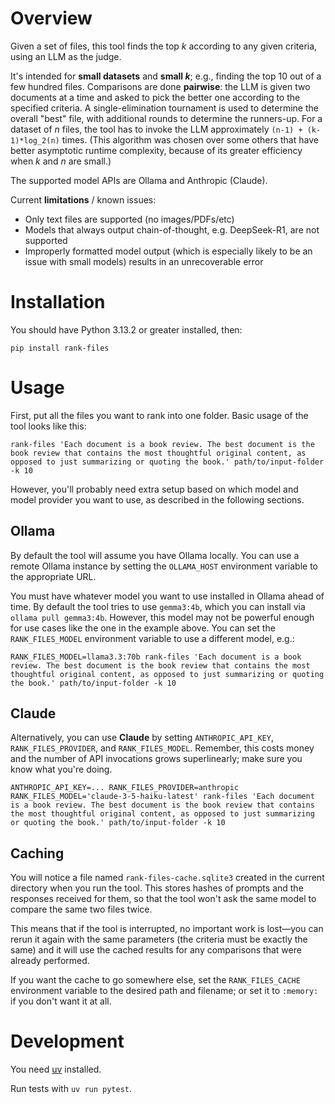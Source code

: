 # Overview

Given a set of files, this tool finds the top _k_ according to any given criteria, using an LLM as the judge.

It's intended for **small datasets** and **small _k_**; e.g., finding the top 10 out of a few hundred files. Comparisons are done **pairwise**: the LLM is given two documents at a time and asked to pick the better one according to the specified criteria. A single-elimination tournament is used to determine the overall "best" file, with additional rounds to determine the runners-up. For a dataset of _n_ files, the tool has to invoke the LLM approximately `(n-1) + (k-1)*log_2(n)` times. (This algorithm was chosen over some others that have better asymptotic runtime complexity, because of its greater efficiency when _k_ and _n_ are small.)

The supported model APIs are Ollama and Anthropic (Claude).

Current **limitations** / known issues:

- Only text files are supported (no images/PDFs/etc)
- Models that always output chain-of-thought, e.g. DeepSeek-R1, are not supported
- Improperly formatted model output (which is especially likely to be an issue with small models) results in an unrecoverable error

# Installation

You should have Python 3.13.2 or greater installed, then:

```
pip install rank-files
```

# Usage

First, put all the files you want to rank into one folder. Basic usage of the tool looks like this:

```
rank-files 'Each document is a book review. The best document is the book review that contains the most thoughtful original content, as opposed to just summarizing or quoting the book.' path/to/input-folder -k 10
```

However, you'll probably need extra setup based on which model and model provider you want to use, as described in the following sections.

## Ollama

By default the tool will assume you have Ollama locally. You can use a remote Ollama instance by setting the `OLLAMA_HOST` environment variable to the appropriate URL.

You must have whatever model you want to use installed in Ollama ahead of time. By default the tool tries to use `gemma3:4b`, which you can install via `ollama pull gemma3:4b`. However, this model may not be powerful enough for use cases like the one in the example above. You can set the `RANK_FILES_MODEL` environment variable to use a different model, e.g.:

```
RANK_FILES_MODEL=llama3.3:70b rank-files 'Each document is a book review. The best document is the book review that contains the most thoughtful original content, as opposed to just summarizing or quoting the book.' path/to/input-folder -k 10
```

## Claude

Alternatively, you can use **Claude** by setting `ANTHROPIC_API_KEY`, `RANK_FILES_PROVIDER`, and `RANK_FILES_MODEL`. Remember, this costs money and the number of API invocations grows superlinearly; make sure you know what you're doing.

```
ANTHROPIC_API_KEY=... RANK_FILES_PROVIDER=anthropic RANK_FILES_MODEL='claude-3-5-haiku-latest' rank-files 'Each document is a book review. The best document is the book review that contains the most thoughtful original content, as opposed to just summarizing or quoting the book.' path/to/input-folder -k 10
```

## Caching

You will notice a file named `rank-files-cache.sqlite3` created in the current directory when you run the tool. This stores hashes of prompts and the responses received for them, so that the tool won't ask the same model to compare the same two files twice.

This means that if the tool is interrupted, no important work is lost—you can rerun it again with the same parameters (the criteria must be exactly the same) and it will use the cached results for any comparisons that were already performed.

If you want the cache to go somewhere else, set the `RANK_FILES_CACHE` environment variable to the desired path and filename; or set it to `:memory:` if you don't want it at all.

# Development

You need [uv](https://github.com/astral-sh/uv) installed.

Run tests with `uv run pytest`.
